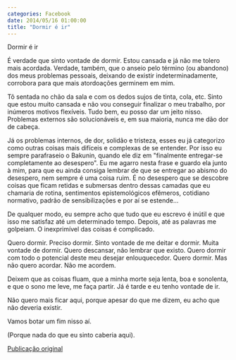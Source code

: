 ```yaml
---
categories: Facebook
date: 2014/05/16 01:00:00
title: "Dormir é ir"
---
```


Dormir é ir

É verdade que sinto vontade de dormir. Estou cansada e já não me tolero mais acordada. Verdade, também, que o anseio pelo término (ou abandono) dos meus problemas pessoais, deixando de existir indeterminadamente, corrobora para que mais atordoações germinem em mim.

Tô sentada no chão da sala e com os dedos sujos de tinta, cola, etc. Sinto que estou muito cansada e não vou conseguir finalizar o meu trabalho, por inúmeros motivos flexíveis. Tudo bem, eu posso dar um jeito nisso. Problemas externos são solucionáveis e, em sua maioria, nunca me dão dor de cabeça.

Já os problemas internos, de dor, solidão e tristeza, esses eu já categorizo como outras coisas mais difíceis e complexas de se entender. Por isso eu sempre parafraseio o Bakunin, quando ele diz em "finalmente entregar-se completamente ao desespero". Eu me agarro nesta frase e guardo ela junto à mim, para que eu ainda consiga lembrar de que se entregar ao abismo do desespero, nem sempre é uma coisa ruim.
É no desespero que se descobre coisas que ficam retidas e submersas dentro dessas camadas que eu chamaria de rotina, sentimentos epistemológicos efêmeros, cotidiano normativo, padrão de sensibilizações e por aí se estende...

De qualquer modo, eu sempre acho que tudo que eu escrevo é inútil e que isso me satisfaz até um determinado tempo. Depois, até as palavras me golpeiam. O inexprimível das coisas é complicado.

Quero dormir. Preciso dormir. Sinto vontade de me deitar e dormir. Muita vontade de dormir. Quero descansar, não lembrar que existo. Quero dormir com todo o potencial deste meu desejar enlouquecedor. Quero dormir. Mas não quero acordar. Não me acordem.

Deixem que as coisas fluam, que a minha morte seja lenta, boa e sonolenta, e que o sono me leve, me faça partir. Já é tarde e eu tenho vontade de ir.

Não quero mais ficar aqui, porque apesar do que me dizem, eu acho que não deveria existir.

Vamos botar um fim nisso aí.

(Porque nada do que eu sinto caberia aqui).

[Publicação original](https://www.facebook.com/permalink.php?story_fbid=1423629784574052&id=1418031755133855)

